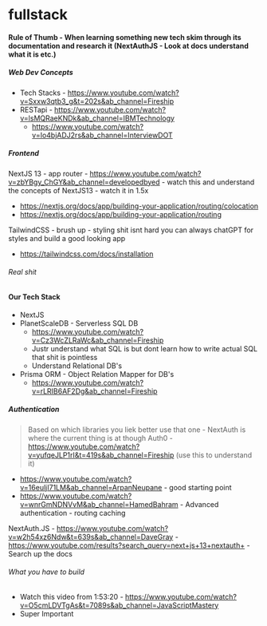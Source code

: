 # fullstack

#### Rule of Thumb - When learning something new tech skim through its documentation and research it (NextAuthJS - Look at docs understand what it is etc.)

##### Web Dev Concepts

- Tech Stacks - https://www.youtube.com/watch?v=Sxxw3qtb3_g&t=202s&ab_channel=Fireship 
- RESTapi - https://www.youtube.com/watch?v=lsMQRaeKNDk&ab_channel=IBMTechnology 
  - https://www.youtube.com/watch?v=Io4bjADJ2rs&ab_channel=InterviewDOT

##### Frontend
NextJS 13 - app router - https://www.youtube.com/watch?v=zbYBgy_ChGY&ab_channel=developedbyed - watch this and understand the concepts of NextJS13 - watch it in 1.5x
- https://nextjs.org/docs/app/building-your-application/routing/colocation 
- https://nextjs.org/docs/app/building-your-application/routing 


TailwindCSS - brush up - styling shit isnt hard you can always chatGPT for styles and build a good looking app
- https://tailwindcss.com/docs/installation 


###### Real shit
#### Our Tech Stack
- NextJS
- PlanetScaleDB - Serverless SQL DB
  - https://www.youtube.com/watch?v=Cz3WcZLRaWc&ab_channel=Fireship
  - Justr understand what SQL is but dont learn how to write actual SQL that shit is pointless
  - Understand Relational DB's
- Prisma ORM - Object Relation Mapper for DB's 
  - https://www.youtube.com/watch?v=rLRIB6AF2Dg&ab_channel=Fireship 

##### Authentication
> Based on which libraries you liek better use that one - NextAuth is where the current thing is at though
Auth0 - https://www.youtube.com/watch?v=yufqeJLP1rI&t=419s&ab_channel=Fireship (use this to understand it)
  - https://www.youtube.com/watch?v=16euljI71LM&ab_channel=ArpanNeupane - good starting point
  - https://www.youtube.com/watch?v=wnrGmNDNVvM&ab_channel=HamedBahram - Advanced authentication - routing caching


NextAuth.JS - https://www.youtube.com/watch?v=w2h54xz6Ndw&t=639s&ab_channel=DaveGray 
    - https://www.youtube.com/results?search_query=next+js+13+nextauth+ 
    - Search up the docs

###### What you have to build
- Watch this video from 1:53:20 - https://www.youtube.com/watch?v=O5cmLDVTgAs&t=7089s&ab_channel=JavaScriptMastery 
- Super Important




  
